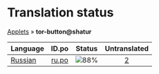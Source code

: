 # Translation status
[Applets](../../README.md) &#187; **tor-button@shatur**

Language | ID.po | Status | Untranslated
---------|:--:|:------:|:-----------:
[Russian](../../language-status/ru.md) | [ru.po](po/ru.po) | ![88%](http://progressed.io/bar/88) | [2](untranslated-po/ru.md)
